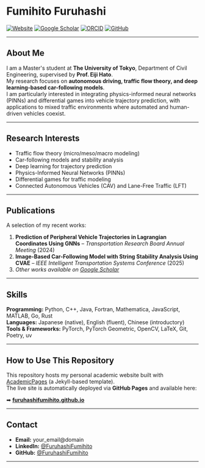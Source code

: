 # Fumihito Furuhashi

[![Website](https://img.shields.io/badge/Website-Portfolio-blue)](https://furuhashifumihito.github.io)
[![Google Scholar](https://img.shields.io/badge/Google%20Scholar-Profile-lightgrey)](https://scholar.google.co.jp/citations?user=beIKTAgAAAAJ&hl=ja&oi=ao)
[![ORCID](https://img.shields.io/badge/ORCID-0000--0000--0000--0000-green)](https://orcid.org/0009-0001-9066-7823)
[![GitHub](https://img.shields.io/badge/GitHub-FuruhashiFumihito-black)](https://github.com/FuruhashiFumihito)

---

## About Me

I am a Master's student at **The University of Tokyo**, Department of Civil Engineering, supervised by **Prof. Eiji Hato**.  
My research focuses on **autonomous driving, traffic flow theory, and deep learning-based car-following models**.  
I am particularly interested in integrating physics-informed neural networks (PINNs) and differential games into vehicle trajectory prediction, with applications to mixed traffic environments where automated and human-driven vehicles coexist.

---

## Research Interests

- Traffic flow theory (micro/meso/macro modeling)
- Car-following models and stability analysis
- Deep learning for trajectory prediction
- Physics-Informed Neural Networks (PINNs)
- Differential games for traffic modeling
- Connected Autonomous Vehicles (CAV) and Lane-Free Traffic (LFT)

---

## Publications

A selection of my recent works:

1. **Prediction of Peripheral Vehicle Trajectories in Lagrangian Coordinates Using GNNs** – *Transportation Research Board Annual Meeting* (2024)  
2. **Image-Based Car-Following Model with String Stability Analysis Using CVAE** – *IEEE Intelligent Transportation Systems Conference* (2025)  
3. *Other works available on [Google Scholar](https://scholar.google.com/citations?user=XXXXXXXXXXX)*

---

## Skills

**Programming:** Python, C++, Java, Fortran, Mathematica, JavaScript, MATLAB, Go, Rust  
**Languages:** Japanese (native), English (fluent), Chinese (introductory)  
**Tools & Frameworks:** PyTorch, PyTorch Geometric, OpenCV, LaTeX, Git, Poetry, uv

---

## How to Use This Repository

This repository hosts my personal academic website built with [AcademicPages](https://github.com/academicpages/academicpages.github.io) (a Jekyll-based template).  
The live site is automatically deployed via **GitHub Pages** and available here:

➡ **[furuhashifumihito.github.io](https://furuhashifumihito.github.io)**

---

## Contact

- **Email:** your_email@domain  
- **LinkedIn:** [@FuruhashiFumihito](https://www.linkedin.com/in/fumihito-furuhashi/)  
- **GitHub:** [@FuruhashiFumihito](https://github.com/FuruhashiFumihito)

---
